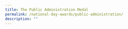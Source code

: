 ```yaml
---
title: The Public Administration Medal
permalink: /national-day-awards/public-administration/
description: ""
---
```

